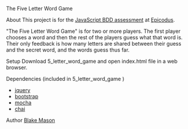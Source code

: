 The Five Letter Word Game

  
 About
  This project is for the [JavaScript BDD assessment](http://www.learnhowtoprogram.com/lessons/javascript-bdd-assessment) at [Epicodus](http://www.epicodus.com/).

  "The Five Letter Word Game" is for two or more players.  The first player chooses a word and then the rest of the players guess what that word is.  Their only feedback is how many letters are shared between their guess and the secret word, and the words guess thus far.


Setup
  Download 5_letter_word_game and open index.html file in a web browser.
  
Dependencies (included in 5_letter_word_game )
  * [jquery](http://jquery.com/)
  * [bootstrap](http://getbootstrap.com/)
  * [mocha](http://mochajs.org/)
  * [chai](http://chaijs.com/)
  
Author
 [Blake Mason](http://chancestoriestold.com/)

